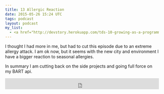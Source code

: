 ```yaml
---
title: 13 Allergic Reaction
date: 2015-05-26 15:24 UTC
tags: podcast
layout: podcast
my_list:
  - <a href="http://devstory.herokuapp.com/tds-10-growing-as-a-programmer.html">Podcast episode where I explaine my app</a>
---
```


I thought I had more in me, but had to cut this episode due to an
extreme allergy attack. I am ok now, but it seems with the new city and
environment I have a bigger reaction to seasonal allergies. 

In summary I am cutting back on the side projects and going full force
on my BART api. 

<iframe frameborder='0' height='36px' scrolling='no' seamless src='https://simplecast.fm/e/12576?style=light' width='100%'></iframe>
